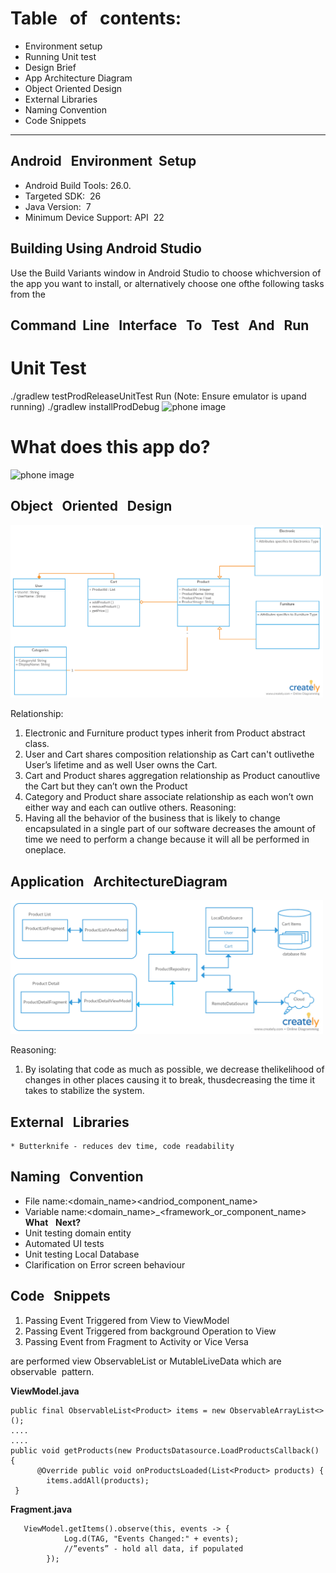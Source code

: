 # Table ​ ​ of ​ ​ contents:

* Environment​ ​setup
* Running​ ​Unit​ ​test
* Design​ ​Brief
* App​ ​Architecture​ ​Diagram
* Object​ ​Oriented​ ​Design
* External​ ​Libraries
* Naming​ ​Convention
* Code​ ​Snippets
________________________________________________________

## Android ​ ​ Environment ​ ​ Setup

* Android​ ​Build​ ​Tools:​ ​26.0.
* Targeted​ ​SDK:​ ​ 26
* Java​ ​Version:​ ​ 7
* Minimum​ ​Device​ ​Support:​ ​API​ ​ 22

## Building Using Android Studio

Use​ ​the​ ​Build​ ​Variants​ ​window​ ​in​ ​Android​ ​Studio​ ​to​ ​choose​ ​which​ ​version​ ​of​ ​the​ ​app
you​ ​want​ ​to​ ​install,​ ​or​ ​alternatively​ ​choose​ ​one​ ​of​ ​the​ ​following​ ​tasks​ ​from​ ​the

## Command ​ ​ Line ​ ​ Interface ​ ​ To ​ ​ Test ​ ​ And ​ ​ Run

# Unit​ ​Test

./gradlew​ ​testProdReleaseUnitTest
Run​​ ​(Note:​ ​Ensure​ ​emulator​ ​is​ ​up​ ​and​ ​running​)
./gradlew​ ​installProdDebug
<img src="art/unit_test_execution.gif" alt="phone image" width="500px" />

# What does this app do?
<img src="art/app_demo.gif" alt="phone image" width="200px" />

## Object ​ ​ Oriented ​ ​ Design
<img src="art/class_diagram.png" alt="phone image" width="500px" />

Relationship:

1. Electronic​ ​and​ ​Furniture​ ​product​ ​types​ ​inherit​ ​from​ ​Product​ ​abstract​ ​class.
2. User​ ​and​ ​Cart​ ​shares​ ​composition​ ​relationship​ ​as​ ​Cart​ ​can't​ ​outlive​ ​the​ ​User’s​ ​lifetime
    and​ ​as​ ​well​ ​User​ ​owns​ ​the​ ​Cart.
3. Cart​ ​and​ ​Product​ ​shares​ ​aggregation​ ​relationship​ ​as​ ​Product​ ​can​ ​outlive​ ​the​ ​Cart​ ​but
    they​ ​can’t​ ​own​ ​the​ ​Product
4. Category​ ​and​ ​Product​ ​share​ ​associate​ ​relationship​ ​as​ ​each​ ​won’t​ ​own​ ​either​ ​way​ ​and
    each​ ​can​ ​outlive​ ​others.
Reasoning:
1. Having​ ​all​ ​the​ ​behavior​ ​of​ ​the​ ​business​ ​that​ ​is​ ​likely​ ​to​ ​change​ ​encapsulated​ ​in​ ​a
single​ ​part​ ​of​ ​our​ ​software​ ​decreases​ ​the​ ​amount​ ​of​ ​time​ ​we​ ​need​ ​to​ ​perform​ ​a
change​ ​because​ ​it​ ​will​ ​all​ ​be​ ​performed​ ​in​ ​one​ ​place.


## Application ​ ​ Architecture ​ ​ Diagram
<img src="art/app_architecture.png" alt="phone image" width="500px" />

Reasoning:

1. By​ ​isolating​ ​that​ ​code​ ​as​ ​much​ ​as​ ​possible,​ ​we​ ​decrease​ ​the​ ​likelihood​ ​of​ ​changes​ ​in
    other​ ​places​ ​causing​ ​it​ ​to​ ​break,​ ​thus​ ​decreasing​ ​the​ ​time​ ​it​ ​takes​ ​to​ ​stabilize​ ​the
    system.

## External ​ ​ Libraries

```
* Butterknife​ ​-​ ​reduces​ ​dev​ ​time,​ ​code​ ​readability
```
## Naming ​ ​ Convention

* File​ ​name:​ ​<domain_name>_<usage>_<andriod_component_name>
* Variable​ ​name:​ ​<domain_name>_<framework_or_component_name>
**What** ​ ​ **Next?**
* Unit​ ​testing​ ​domain​ ​entity
* Automated​ ​UI​ ​tests
* Unit​ ​testing​ ​Local​ ​Database
* Clarification​ ​on​ ​Error​ ​screen​ ​behaviour


## Code ​ ​ Snippets

1. Passing​ ​Event​ ​Triggered​ ​from​ ​View​ ​to​ ​ViewModel
2. Passing​ ​Event​ ​Triggered​ ​from​ ​background​ ​Operation​ ​to​ ​View
3. Passing​ ​Event​ ​from​ ​Fragment​ ​to​ ​Activity​ ​or​ ​Vice​ ​Versa

are​ ​performed​ ​view​ ​ObservableList​ ​or​ ​MutableLiveData​ ​which​ ​are​ ​​ observable ​​ ​pattern.

**ViewModel.java**
```
public​ ​final​ ​ObservableList<Product>​ ​items​ ​=​ ​new​ ​ObservableArrayList<>();
....
....
public​ ​void​ ​getProducts(new​ ​ProductsDatasource.LoadProductsCallback()​ ​{
​ ​​ ​​ ​​ ​​ ​​ ​@Override​ ​public​ ​void​ ​onProductsLoaded(List<Product>​ ​products)​ ​{
​ ​​ ​​ ​​ ​​ ​​ ​​ ​​ ​items.addAll(products);
​ ​}
```

**Fragment.java**
```
​ ​​ ​​ ​ViewModel.getItems().observe(this,​ ​events​ ​->​ ​{
​ ​​ ​​ ​​ ​​ ​​ ​​ ​​ ​​ ​​ ​​ ​​ ​Log.d(TAG,​ ​"Events​ ​Changed:"​ ​+​ ​events);
​ ​​ ​​ ​​ ​​ ​​ ​​ ​​ ​​ ​​ ​​ ​​ ​//”events”​ ​-​ ​hold​ ​all​ ​data,​ ​if​ ​populated
​ ​​ ​​ ​​ ​​ ​​ ​​ ​​ ​});
```
